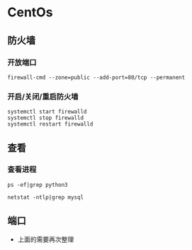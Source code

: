 # CentOs

## 防火墙

### 开放端口

```text
firewall-cmd --zone=public --add-port=80/tcp --permanent
```

### 开启/关闭/重启防火墙

```text
systemctl start firewalld
systemctl stop firewalld
systemctl restart firewalld
```

## 查看
### 查看进程
```
ps -ef|grep python3
```
```
netstat -ntlp|grep mysql
```


## 端口
* 上面的需要再次整理